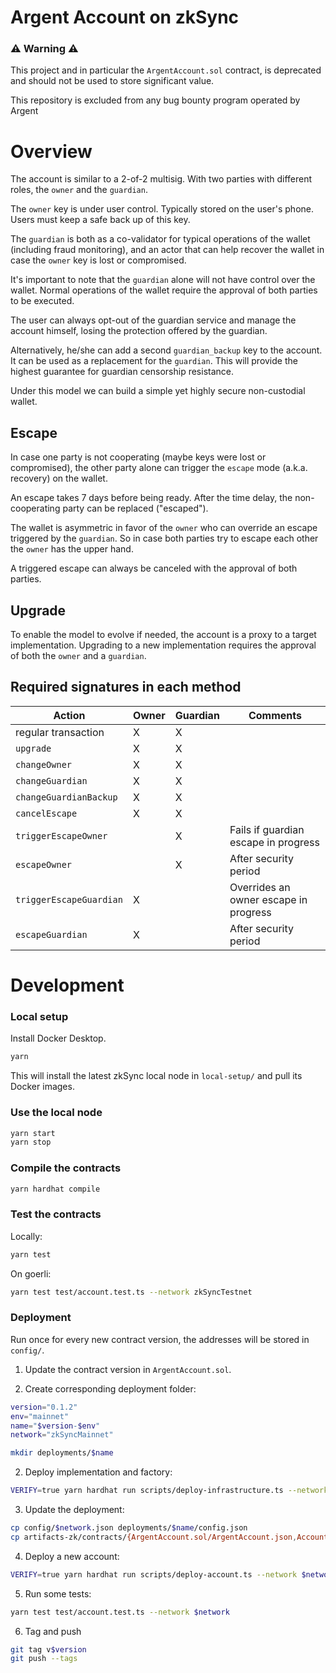 # Argent Account on zkSync

### ⚠️ Warning ⚠️
This project and in particular the `ArgentAccount.sol` contract, is deprecated and should not be used to store significant value.

This repository is excluded from any bug bounty program operated by Argent

# Overview

The account is similar to a 2-of-2 multisig. With two parties with different roles, the `owner` and the `guardian`.

The `owner` key is under user control. Typically stored on the user's phone. Users must keep a safe back up of this key.

The `guardian` is both as a co-validator for typical operations of the wallet (including fraud monitoring), and an actor that can help recover the wallet in case the `owner` key is lost or compromised.

It's important to note that the `guardian` alone will not have control over the wallet. Normal operations of the wallet require the approval of both parties to be executed.

The user can always opt-out of the guardian service and manage the account himself, losing the protection offered by the guardian.

Alternatively, he/she can add a second `guardian_backup` key to the account. It can be used as a replacement for the `guardian`. This will provide the highest guarantee for guardian censorship resistance.

Under this model we can build a simple yet highly secure non-custodial wallet.

## Escape

In case one party is not cooperating (maybe keys were lost or compromised), the other party alone can trigger the `escape` mode (a.k.a. recovery) on the wallet.

An escape takes 7 days before being ready. After the time delay, the non-cooperating party can be replaced ("escaped").

The wallet is asymmetric in favor of the `owner` who can override an escape triggered by the `guardian`. So in case both parties try to escape each other the `owner` has the upper hand.

A triggered escape can always be canceled with the approval of both parties.

## Upgrade

To enable the model to evolve if needed, the account is a proxy to a target implementation. Upgrading to a new implementation requires the approval of both the `owner` and a `guardian`.

## Required signatures in each method

| Action                  | Owner | Guardian | Comments                              |
| ----------------------- | ----- | -------- | ------------------------------------- |
| regular transaction     | X     | X        |                                       |
| `upgrade`               | X     | X        |                                       |
| `changeOwner`           | X     | X        |                                       |
| `changeGuardian`        | X     | X        |                                       |
| `changeGuardianBackup`  | X     | X        |                                       |
| `cancelEscape`          | X     | X        |                                       |
| `triggerEscapeOwner`    |       | X        | Fails if guardian escape in progress  |
| `escapeOwner`           |       | X        | After security period                 |
| `triggerEscapeGuardian` | X     |          | Overrides an owner escape in progress |
| `escapeGuardian`        | X     |          | After security period                 |

# Development

### Local setup

Install Docker Desktop.

```bash
yarn
```

This will install the latest zkSync local node in `local-setup/` and pull its Docker images.

### Use the local node

```bash
yarn start
yarn stop
```

### Compile the contracts

```bash
yarn hardhat compile
```

### Test the contracts

Locally:

```bash
yarn test
```

On goerli:

```bash
yarn test test/account.test.ts --network zkSyncTestnet
```

### Deployment

Run once for every new contract version, the addresses will be stored in `config/`.

1. Update the contract version in `ArgentAccount.sol`.

2. Create corresponding deployment folder:

```bash
version="0.1.2"
env="mainnet"
name="$version-$env"
network="zkSyncMainnet"

mkdir deployments/$name
```

2. Deploy implementation and factory:

```bash
VERIFY=true yarn hardhat run scripts/deploy-infrastructure.ts --network $network
```

3. Update the deployment:

```bash
cp config/$network.json deployments/$name/config.json
cp artifacts-zk/contracts/{ArgentAccount.sol/ArgentAccount.json,AccountFactory.sol/AccountFactory.json} deployments/$name
```

4. Deploy a new account:

```bash
VERIFY=true yarn hardhat run scripts/deploy-account.ts --network $network
```

5. Run some tests:

```bash
yarn test test/account.test.ts --network $network
```

6. Tag and push

```bash
git tag v$version
git push --tags
```
